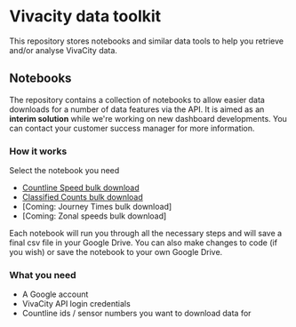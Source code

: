# Vivacity data toolkit
This repository stores notebooks and similar data tools to help you retrieve and/or analyse VivaCity data. 

## Notebooks

The repository contains a collection of notebooks to allow easier data downloads for a number of data features via the API. It is aimed as an **interim solution** while we're working on new dashboard developments. You can contact your customer success manager for more information.

### How it works

Select the notebook you need
- [Countline Speed bulk download](https://github.com/vivacitylabs/data-toolkit/blob/master/countline_speeds_bulk_download_generator.ipynb)
- [Classified Counts bulk download](https://github.com/vivacitylabs/data-toolkit/blob/master/classified_counts_bulk_download_generator.ipynb)
- [Coming: Journey Times bulk download]
- [Coming: Zonal speeds bulk download]

Each notebook will run you through all the necessary steps and will save a final csv file in your Google Drive.
You can also make changes to code (if you wish) or save the notebook to your own Google Drive. 

### What you need

- A Google account
- VivaCity API login credentials
- Countline ids / sensor numbers you want to download data for
